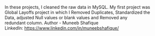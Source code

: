 In these projects, I cleaned the raw data in MySQL. My first project was Global Layoffs project in which I Removed Duplicates, Standardized the Data, adjusted Null values or blank values and
Removed any redundant column.
Author - Muneeb Shafique 
<br>
LinkedIn: https://www.linkedin.com/in/muneebshafique/
